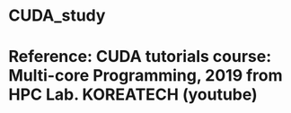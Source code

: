 # CUDA_study
# Reference: CUDA tutorials course: Multi-core Programming, 2019 from HPC Lab. KOREATECH (youtube)
